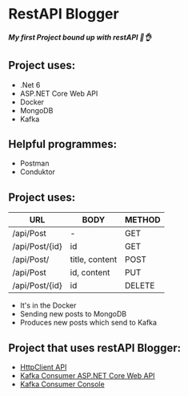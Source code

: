 # RestAPI Blogger
##### My first Project bound up with restAPI 🐧👌

## Project uses: 

- .Net 6
- ASP.NET Core Web API
- Docker
- MongoDB
- Kafka

## Helpful programmes: 
    
- Postman
- Conduktor

## Project uses: 

|URL   |BODY   | METHOD   |
| ------------ | ------------ | ------------ |
| /api/Post  | - | GET  |
| /api/Post/{id}  | id  | GET  |
| /api/Post/  |  title, content |  POST |
| /api/Post  |  id, content |  PUT |
| /api/Post/{id}  |  id |  DELETE |

- It's in the Docker
- Sending new posts to MongoDB 
- Produces new posts which send to Kafka

## Project that uses restAPI Blogger:

- [HttpClient API](https://github.com/MstrJ/HttpClient-restApi1)
- [Kafka Consumer ASP.NET Core Web API](https://github.com/MstrJ/KafkaConsumerAPI)
- [Kafka Consumer Console](https://github.com/MstrJ/KafkaConsumerConsole)

<!--INSTALATION  -->

